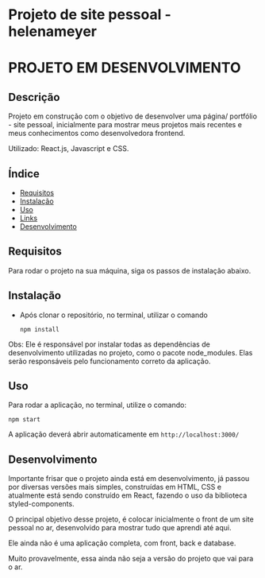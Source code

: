 #  Projeto de site pessoal - helenameyer 

# PROJETO EM DESENVOLVIMENTO 

## Descrição
Projeto em construção com o objetivo de desenvolver uma página/ portfólio - site pessoal, inicialmente para mostrar meus projetos mais recentes e meus conhecimentos como desenvolvedora frontend. 

Utilizado: React.js, Javascript e CSS. 

## Índice
- [Requisitos](#Requisitos)
- [Instalação](#Instalação)
- [Uso](#Uso)
- [Links](#Links)
- [Desenvolvimento](#Desenvolvimento)



## Requisitos
Para rodar o projeto na sua máquina, siga os passos de instalação abaixo. 


## Instalação
- Após clonar o repositório, no terminal, utilizar o comando

  ``` 
  npm install 
  ```
Obs: Ele é responsável por instalar todas as dependências de desenvolvimento utilizadas no projeto, como o pacote node_modules. Elas serão responsáveis pelo funcionamento correto da aplicação.  


## Uso
Para rodar a aplicação, no terminal, utilize o comando:
```
npm start
```

A aplicação deverá abrir automaticamente em `http://localhost:3000/`


## Desenvolvimento 
Importante frisar que o projeto ainda está em desenvolvimento, já passou por diversas versões mais simples, construídas em HTML, CSS e atualmente está sendo construído em React, fazendo o uso da biblioteca styled-components.

O principal objetivo desse projeto, é colocar inicialmente o front de um site pessoal no ar, desenvolvido para mostrar tudo que aprendi até aqui.

Ele ainda não é uma aplicação completa, com front, back e database.

Muito provavelmente, essa ainda não seja a versão do projeto que vai para o ar. 
